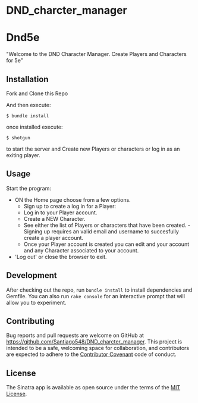 
# DND_charcter_manager


# Dnd5e

"Welcome to the DND Character Manager. Create Players and Characters for 5e"

## Installation

Fork and Clone this Repo

And then execute:

    $ bundle install

once installed execute:

    $ shotgun 
    
to start the server and Create new Players or characters or log in as an exiting player. 

## Usage

Start the program:
- ON the Home page choose from a few options.
    - Sign up to create a log in for a Player:
    - Log in to your Player account.
    - Create a NEW Character.
    - See either the list of Players or characters  that have been created.
-Signing up requires an valid email and username to succesfully create a player account.
    - Once your Player account is created you can edit and your account and any Character associated to your account.
- 'Log out' or close the browser to exit.

## Development

After checking out the repo, run `bundle install` to install dependencies and Gemfile. You can also run `rake console` for an interactive prompt that will allow you to experiment.

## Contributing

Bug reports and pull requests are welcome on GitHub at https://github.com/Santiago548/DND_charcter_manager. This project is intended to be a safe, welcoming space for collaboration, and contributors are expected to adhere to the [Contributor Covenant](http://contributor-covenant.org) code of conduct.

## License

The Sinatra app is available as open source under the terms of the [MIT License](https://opensource.org/licenses/MIT).

